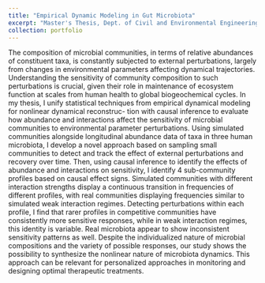 ```yaml
---
title: "Empirical Dynamic Modeling in Gut Microbiota"
excerpt: "Master's Thesis, Dept. of Civil and Environmental Engineering, Massachusetts Institute of Technology<br/>Supervisor: Prof. Serguei Saavedra<br/><img src='/images/500x300.png'>"
collection: portfolio
---
```


The composition of microbial communities, in terms of relative abundances of constituent taxa, is constantly subjected to external perturbations, largely from changes in environmental parameters affecting dynamical trajectories. Understanding the sensitivity of community composition to such perturbations is crucial, given their role in maintenance of ecosystem function at scales from human health to global biogeochemical cycles. In my thesis, I unify statistical techniques from empirical dynamical modeling for nonlinear dynamical reconstruc- tion with causal inference to evaluate how abundance and interactions affect the sensitivity of microbial communities to environmental parameter perturbations. Using simulated communities alongside longitudinal abundance data of taxa in three human microbiota, I develop a novel approach based on sampling small communities to detect and track the effect of external perturbations and recovery over time. Then, using causal inference to identify the effects of abundance and interactions on sensitivity, I identify 4 sub-community profiles based on causal effect signs. Simulated communities with different interaction strengths display a continuous transition in frequencies of different profiles, with real communities displaying frequencies similar to simulated weak interaction regimes. Detecting perturbations within each profile, I find that rarer profiles in competitive communities have consistently more sensitive responses, while in weak interaction regimes, this identity is variable. Real microbiota appear to show inconsistent sensitivity patterns as well. Despite the individualized nature of microbial compositions and the variety of possible responses, our study shows the possibility to synthesize the nonlinear nature of microbiota dynamics. This approach can be relevant for personalized approaches in monitoring and designing optimal therapeutic treatments.
